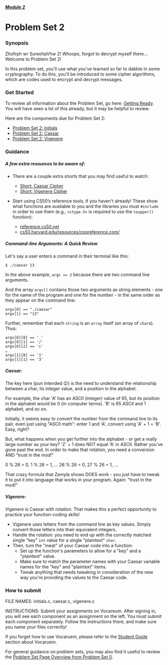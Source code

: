 ##### [Module 2](../..)

# Problem Set 2 

### Synopsis

Zhofrph wr SureohpVhw 2! Whoops, forgot to decrypt myself there... Welcome to Problem Set 2!

In this problem set, you'll use what you've learned so far to dabble in some cryptography. To do this, you'll be introduced to some cipher algorithms, which are codes used to encrypt and decrypt messages. 

### Get Started

To review all information about the Problem Set, go here: <a href="http://cdn.cs50.net/2015/fall/psets/2/pset2/pset2.html#getting_ready" target="_blank">Getting Ready</a>. You will have seen a lot of this already, but it may be helpful to review.

Here are the components due for Problem Set 2:
* <a href="http://cdn.cs50.net/2015/fall/psets/2/pset2/pset2.html#initializing" target="_blank">Problem Set 2: Initials</a>
* <a href="http://cdn.cs50.net/2015/fall/psets/2/pset2/pset2.html#hail_caesar" target="_blank">Problem Set 2: Caesar</a>
* <a href="http://cdn.cs50.net/2015/fall/psets/2/pset2/pset2.html#parlez_vous_français" target="_blank">Problem Set 2: Vigenere</a>

### Guidance

##### A few extra resources to be aware of:

* There are a couple extra shorts that you may find useful to watch:
  * <a href="https://www.youtube.com/watch?v=36xNpbosfTY&index=11&list=PLhQjrBD2T380dhmG9KMjsOQogweyjEeVQ" target="_blank">Short: Caesar Cipher</a>
  * <a href="https://www.youtube.com/watch?v=9zASwVoshiM&index=54&list=PLhQjrBD2T380dhmG9KMjsOQogweyjEeVQ" target="_blank">Short: Vigenere Cipher</a>

* Start using CS50’s reference tools, if you haven't already! These show what functions are available to you and the libraries you must `#include` in order to use them (e.g., `<ctype.h>` is required to use the `toupper()` function):
  * <a href="https://reference.cs50.net" target="_blank">reference.cs50.net</a>
  * <a href="https://cs50.harvard.edu/resources/cppreference.com/" target="_blank">cs50.harvard.edu/resources/cppreference.com/</a>


##### Command-line Arguments: A Quick Review

Let's say a user enters a command in their terminal like this:

```
$ ./caesar 13
```

In the above example, `argc == 2` because there are two command line arguments.


And the array `argv[]` contains those two arguments as string elements - one for the name of the program and one for the number - in the same order as they appear on the command line:
````
argv[0] == "./caesar"
argv[1] == "13"
````

Further, remember that each `string` is an `array` itself (an array of `char`s). Thus:
````
argv[0][0] == '.'
argv[0][1] == '/'
argv[0][2] == 'c'
…
argv[1][0] == '1'
argv[1][1] == '3'
````

##### Caesar:
The key here (pun intended :wink:) is the need to understand the relationship between a char, its integer value, and a position in the alphabet.

For example, the char 'A' has an ASCII (integer) value of 65, but its position in the alphabet would be 0 (in computer terms). 'B' is 65 ASCII and 1 alphabet, and so on.

Initially, it seems easy to convert the number from the command line to its pair, even just using "ASCII math": enter 1 and 'A', convert using 'A' + 1 = 'B'. Easy, right?

But, what happens when you get further into the alphabet - or get a really large number as your key? 'Z' + 1 does NOT equal 'A' in ASCII. Rather you’ve gone past the end. In order to make that rotation, you need a conversion AND "trust in the mod!"

0 % 26 = 0, 1 % 26 = 1, … 26 % 26 = 0, 27 % 26 = 1, …

That crazy formula that Zamyla shows DOES work - you just have to tweak it to put it into language that works in your program. Again: "trust in the mod!"

##### Vigenere:
Vigenere is Caesar with rotation. That makes this a perfect opportunity to practice your function-coding skills!
* Vigenere uses letters from the command line as key values. Simply convert those letters into their equivalent integers.
* Handle the rotation: you need to end up with the correctly matched single "key" `int` value for a single "plaintext" `char`.
* Then, turn the "meat" of your Caesar code into a function:
  * Set up the function's parameters to allow for a "key" and a "plaintext" value.
  * Make sure to match the parameter names with your Caesar variable names for the "key" and "plaintext" items.
  * Tweak anything that needs tweaking in consideration of the new way you're providing the values to the Caesar code.


### How to submit 
FILE NAMES: initials.c, caesar.c, vigenere.c

INSTRUCTIONS: Submit your assignments on Vocareum. After signing in, you will see each component as an assignment on the left. You must submit each component separately. Follow the instructions there, and make sure you name your files correctly!

If you forget how to use Vocaruem, please refer to the <a href="https://docs.google.com/document/d/19HIMxU_RtVV0PcGpuL71KmAoQh-KTgyPGpWWLcmwo58/edit?usp=sharing" target="_blank">Student Guide</a> section about Vocaruem.

For general guidance on problem sets, you may also find it useful to review the <a  href="../../../../../module0/materials/problem-set/README.md" target="_blank">Problem Set Page Overview from Problem Set 0</a>.
